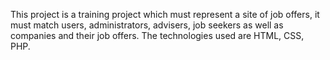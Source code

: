This project is a training project which must represent a site of job offers,
it must match users, administrators, advisers, job seekers as well as companies 
and their job offers. The technologies used are HTML, CSS, PHP.